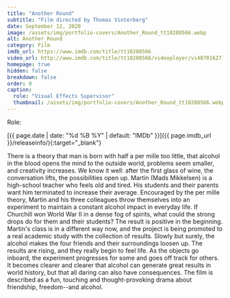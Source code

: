 ```yaml
---
title: "Another Round"
subtitle: "Film directed by Thomas Vinterberg"
date: September 12, 2020
image: /assets/img/portfolio-covers/Another_Round_tt10288566.webp
alt: Another_Round
category: Film
imdb_url: https://www.imdb.com/title/tt10288566
video_url: http://www.imdb.com/title/tt10288566/videoplayer/vi4070162713
homepage: true
hidden: false
breakdown: false
order: 0
caption:
  role: "Visual Effects Supervisor"
  thumbnail: /assets/img/portfolio-covers/Another_Round_tt10288566.webp
---
```

Role: <span style="color:white">{{ page.caption.role | default: "N/A" }}</span>

[{{ page.date | date: "%d %B %Y" | default: "IMDb" }}]({{ page.imdb_url }}/releaseinfo/){:target="_blank"}

There is a theory that man is born with half a per mille too little, that alcohol in the blood opens the mind to the outside world, problems seem smaller, and creativity increases. We know it well: after the first glass of wine, the conversation lifts, the possibilities open up. Martin (Mads Mikkelsen) is a high-school teacher who feels old and tired. His students and their parents want him terminated to increase their average. Encouraged by the per mille theory, Martin and his three colleagues throw themselves into an experiment to maintain a constant alcohol impact in everyday life. If Churchill won World War II in a dense fog of spirits, what could the strong drops do for them and their students? The result is positive in the beginning. Martin's class is in a different way now, and the project is being promoted to a real academic study with the collection of results. Slowly but surely, the alcohol makes the four friends and their surroundings loosen up. The results are rising, and they really begin to feel life. As the objects go inboard, the experiment progresses for some and goes off track for others. It becomes clearer and clearer that alcohol can generate great results in world history, but that all daring can also have consequences. The film is described as a fun, touching and thought-provoking drama about friendship, freedom--and alcohol.
